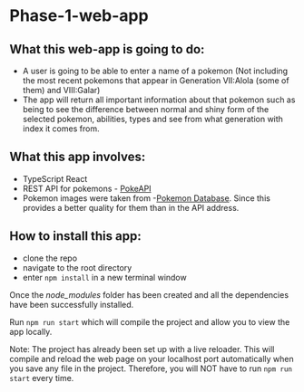 # Phase-1-web-app

## What this web-app is going to do: 
-  A user is going to be able to enter a name of a pokemon (Not including the most recent pokemons that appear in Generation VII:Alola (some of them) and VIII:Galar)
- The app will return all important information about that pokemon such as being to see the difference between normal and shiny form of the selected pokemon, abilities, types and see from what generation with index it comes from.

## What this app involves:
- TypeScript React
- REST API for pokemons - [PokeAPI](https://pokeapi.co/)
- Pokemon images were taken from -[Pokemon Database](https://pokemondb.net/sprites/). Since this provides a better quality for them than in the API address.

## How to install this app:
- clone the repo
- navigate to the root directory
- enter `npm install` in a new terminal window

Once the *node_modules* folder has been created and all the dependencies have been successfully installed. 

Run `npm run start` which will compile the project and allow you to view the app locally.

Note: The project has already been set up with a live reloader. This will compile and reload the web page on your localhost port automatically when you save any file in the project. Therefore, you will NOT have to run `npm run start` every time.
